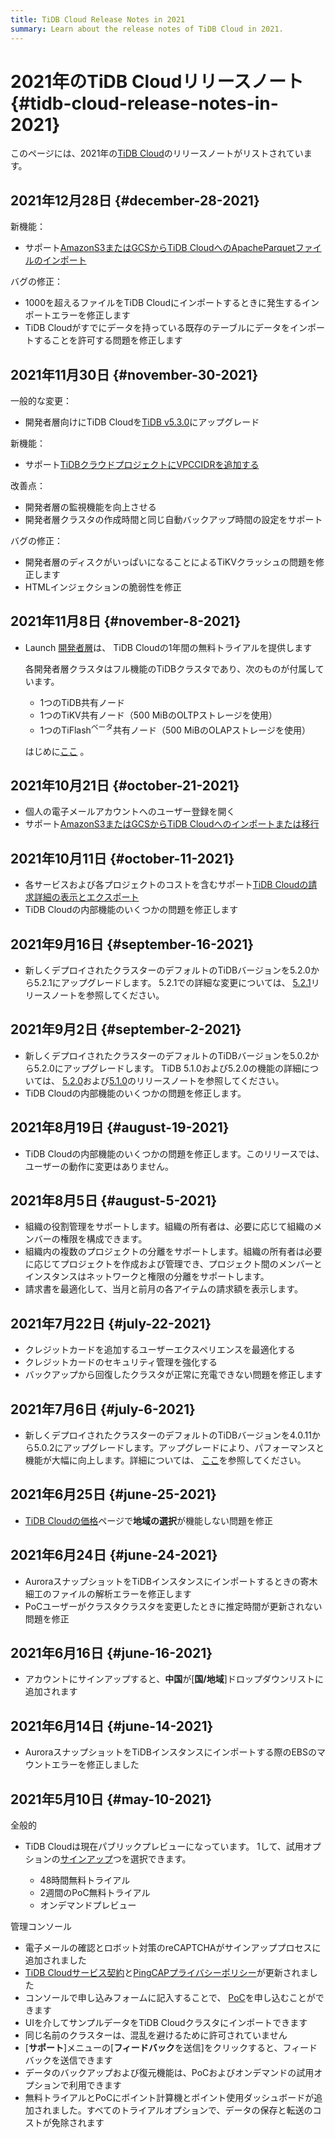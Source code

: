 ```yaml
---
title: TiDB Cloud Release Notes in 2021
summary: Learn about the release notes of TiDB Cloud in 2021.
---
```


# 2021年のTiDB Cloudリリースノート {#tidb-cloud-release-notes-in-2021}

このページには、2021年の[TiDB Cloud](https://en.pingcap.com/tidb-cloud/)のリリースノートがリストされています。

## 2021年12月28日 {#december-28-2021}

新機能：

-   サポート[AmazonS3またはGCSからTiDB CloudへのApacheParquetファイルのインポート](/tidb-cloud/import-parquet-files.md)

バグの修正：

-   1000を超えるファイルをTiDB Cloudにインポートするときに発生するインポートエラーを修正します
-   TiDB Cloudがすでにデータを持っている既存のテーブルにデータをインポートすることを許可する問題を修正します

## 2021年11月30日 {#november-30-2021}

一般的な変更：

-   開発者層向けにTiDB Cloudを[TiDB v5.3.0](https://docs.pingcap.com/tidb/stable/release-5.3.0)にアップグレード

新機能：

-   サポート[TiDBクラウドプロジェクトにVPCCIDRを追加する](/tidb-cloud/set-up-vpc-peering-connections.md)

改善点：

-   開発者層の監視機能を向上させる
-   開発者層クラスタの作成時間と同じ自動バックアップ時間の設定をサポート

バグの修正：

-   開発者層のディスクがいっぱいになることによるTiKVクラッシュの問題を修正します
-   HTMLインジェクションの脆弱性を修正

## 2021年11月8日 {#november-8-2021}

-   Launch [開発者層](/tidb-cloud/select-cluster-tier.md#developer-tier)は、 TiDB Cloudの1年間の無料トライアルを提供します

    各開発者層クラスタはフル機能のTiDBクラスタであり、次のものが付属しています。

    -   1つのTiDB共有ノード
    -   1つのTiKV共有ノード（500 MiBのOLTPストレージを使用）
    -   1つのTiFlash<sup>ベータ</sup>共有ノード（500 MiBのOLAPストレージを使用）

    はじめに[ここ](/tidb-cloud/tidb-cloud-quickstart.md) 。

## 2021年10月21日 {#october-21-2021}

-   個人の電子メールアカウントへのユーザー登録を開く
-   サポート[AmazonS3またはGCSからTiDB Cloudへのインポートまたは移行](/tidb-cloud/migrate-from-amazon-s3-or-gcs.md)

## 2021年10月11日 {#october-11-2021}

-   各サービスおよび各プロジェクトのコストを含むサポート[TiDB Cloudの請求詳細の表示とエクスポート](/tidb-cloud/tidb-cloud-billing.md#billing-details)
-   TiDB Cloudの内部機能のいくつかの問題を修正します

## 2021年9月16日 {#september-16-2021}

-   新しくデプロイされたクラスターのデフォルトのTiDBバージョンを5.2.0から5.2.1にアップグレードします。 5.2.1での詳細な変更については、 [5.2.1](https://docs.pingcap.com/tidb/stable/release-5.2.1)リリースノートを参照してください。

## 2021年9月2日 {#september-2-2021}

-   新しくデプロイされたクラスターのデフォルトのTiDBバージョンを5.0.2から5.2.0にアップグレードします。 TiDB 5.1.0および5.2.0の機能の詳細については、 [5.2.0](https://docs.pingcap.com/tidb/stable/release-5.2.0)および[5.1.0](https://docs.pingcap.com/tidb/stable/release-5.1.0)のリリースノートを参照してください。
-   TiDB Cloudの内部機能のいくつかの問題を修正します。

## 2021年8月19日 {#august-19-2021}

-   TiDB Cloudの内部機能のいくつかの問題を修正します。このリリースでは、ユーザーの動作に変更はありません。

## 2021年8月5日 {#august-5-2021}

-   組織の役割管理をサポートします。組織の所有者は、必要に応じて組織のメンバーの権限を構成できます。
-   組織内の複数のプロジェクトの分離をサポートします。組織の所有者は必要に応じてプロジェクトを作成および管理でき、プロジェクト間のメンバーとインスタンスはネットワークと権限の分離をサポートします。
-   請求書を最適化して、当月と前月の各アイテムの請求額を表示します。

## 2021年7月22日 {#july-22-2021}

-   クレジットカードを追加するユーザーエクスペリエンスを最適化する
-   クレジットカードのセキュリティ管理を強化する
-   バックアップから回復したクラスタが正常に充電できない問題を修正します

## 2021年7月6日 {#july-6-2021}

-   新しくデプロイされたクラスターのデフォルトのTiDBバージョンを4.0.11から5.0.2にアップグレードします。アップグレードにより、パフォーマンスと機能が大幅に向上します。詳細については、 [ここ](https://docs.pingcap.com/tidb/stable/release-5.0.0)を参照してください。

## 2021年6月25日 {#june-25-2021}

-   [TiDB Cloudの価格](https://en.pingcap.com/products/tidbcloud/pricing/)ページで**地域の選択**が機能しない問題を修正

## 2021年6月24日 {#june-24-2021}

-   AuroraスナップショットをTiDBインスタンスにインポートするときの寄木細工のファイルの解析エラーを修正します
-   PoCユーザーがクラスタクラスタを変更したときに推定時間が更新されない問題を修正

## 2021年6月16日 {#june-16-2021}

-   アカウントにサインアップすると、**中国**が[<strong>国/地域</strong>]ドロップダウンリストに追加されます

## 2021年6月14日 {#june-14-2021}

-   AuroraスナップショットをTiDBインスタンスにインポートする際のEBSのマウントエラーを修正しました

## 2021年5月10日 {#may-10-2021}

全般的

-   TiDB Cloudは現在パブリックプレビューになっています。 1して、試用オプションの[サインアップ](https://tidbcloud.com/signup)つを選択できます。

    -   48時間無料トライアル
    -   2週間のPoC無料トライアル
    -   オンデマンドプレビュー

管理コンソール

-   電子メールの確認とロボット対策のreCAPTCHAがサインアッププロセスに追加されました
-   [TiDB Cloudサービス契約](https://pingcap.com/legal/tidb-cloud-services-agreement)と[PingCAPプライバシーポリシー](https://pingcap.com/legal/privacy-policy/)が更新されました
-   コンソールで申し込みフォームに記入することで、 [PoC](/tidb-cloud/tidb-cloud-poc.md)を申し込むことができます
-   UIを介してサンプルデータをTiDB Cloudクラスタにインポートできます
-   同じ名前のクラスターは、混乱を避けるために許可されていません
-   [**サポート**]メニューの[<strong>フィードバック</strong>を送信]をクリックすると、フィードバックを送信できます
-   データのバックアップおよび復元機能は、PoCおよびオンデマンドの試用オプションで利用できます
-   無料トライアルとPoCにポイント計算機とポイント使用ダッシュボードが追加されました。すべてのトライアルオプションで、データの保存と転送のコストが免除されます
